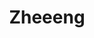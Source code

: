 ---
title: Zheeeng
github: https://github.com/Zheeeng
mode: dark
transition: 1s
score: 38.2
archetype:
- Minimalistic
---